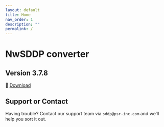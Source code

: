 ```yaml
---
layout: default
title: Home
nav_order: 1
description: ""
permalink: /
---
```


# NwSDDP converter

## Version 3.7.8

🔗 [Download](https://www.psr-inc.com/app/link/?t=d&f=nwsddp-3.7.8-setup.exe)

## Support or Contact

Having trouble? Contact our support team via `sddp@psr-inc.com` and we’ll help you sort it out.

